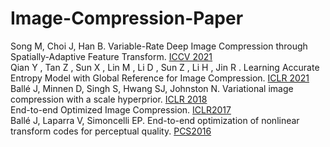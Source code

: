 # Image-Compression-Paper

Song M, Choi J, Han B. Variable-Rate Deep Image Compression through Spatially-Adaptive Feature Transform. [ICCV 2021](https://openaccess.thecvf.com/content/ICCV2021/papers/Song_Variable-Rate_Deep_Image_Compression_Through_Spatially-Adaptive_Feature_Transform_ICCV_2021_paper.pdf)  
Qian Y , Tan Z , Sun X , Lin M , Li D , Sun Z , Li H , Jin R . Learning Accurate Entropy Model with Global Reference for Image Compression. [ICLR 2021](https://arxiv.org/pdf/2010.08321.pdf)  
Ballé J, Minnen D, Singh S, Hwang SJ, Johnston N. Variational image compression with a scale hyperprior. [ICLR 2018](https://arxiv.org/pdf/1802.01436.pdf)  
End-to-end Optimized Image Compression. [ICLR2017](https://arxiv.org/pdf/1611.01704.pdf)  
Ballé J, Laparra V, Simoncelli EP. End-to-end optimization of nonlinear transform codes for perceptual quality. [PCS2016](https://ieeexplore.ieee.org/stamp/stamp.jsp?tp=&arnumber=7906310)
